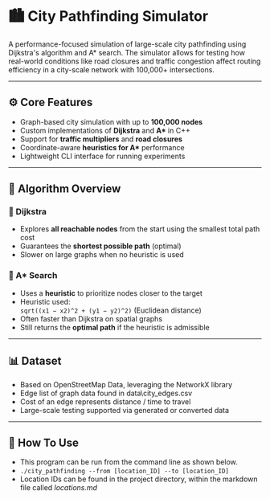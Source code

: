# 🏙️ City Pathfinding Simulator

A performance-focused simulation of large-scale city pathfinding using Dijkstra's algorithm and A* search. The simulator allows for testing how real-world conditions like road closures and traffic congestion affect routing efficiency in a city-scale network with 100,000+ intersections.

---

## ⚙️ Core Features

- Graph-based city simulation with up to **100,000 nodes**
- Custom implementations of **Dijkstra** and **A\*** in C++
- Support for **traffic multipliers** and **road closures**
- Coordinate-aware **heuristics for A\*** performance
- Lightweight CLI interface for running experiments

---

## 🧠 Algorithm Overview

### 🔹 Dijkstra

- Explores **all reachable nodes** from the start using the smallest total path cost
- Guarantees the **shortest possible path** (optimal)
- Slower on large graphs when no heuristic is used

### 🔸 A* Search

- Uses a **heuristic** to prioritize nodes closer to the target
- Heuristic used:  
  `sqrt((x1 − x2)^2 + (y1 − y2)^2)` (Euclidean distance)
- Often faster than Dijkstra on spatial graphs
- Still returns the **optimal path** if the heuristic is admissible

---

## 📊 Dataset

- Based on OpenStreetMap Data, leveraging the NetworkX library
- Edge list of graph data found in data\city_edges.csv
- Cost of an edge represents distance / time to travel
- Large-scale testing supported via generated or converted data

---

## 🚀 How To Use

- This program can be run from the command line as shown below.
- `./city_pathfinding --from [location_ID] --to [location_ID]`
- Location IDs can be found in the project directory, within the markdown file called *locations.md*